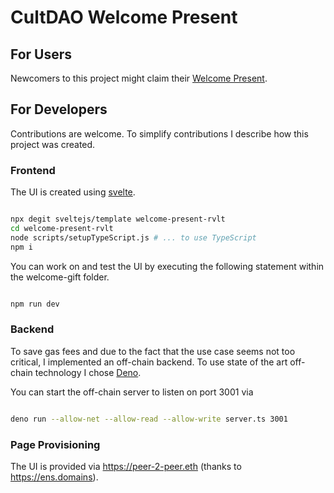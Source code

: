 # CultDAO Welcome Present

## For Users
Newcomers to this project might claim their [Welcome Present](https://rvlt-ecosystem.eth.limo). 

## For Developers
Contributions are welcome. To simplify contributions I describe how this project was created.  

### Frontend
The UI is created using [svelte](https://svelte.dev/docs).

```sh

npx degit sveltejs/template welcome-present-rvlt
cd welcome-present-rvlt
node scripts/setupTypeScript.js # ... to use TypeScript
npm i 

```

You can work on and test the UI by executing the following statement within the welcome-gift folder.

```sh

npm run dev

```

### Backend
To save gas fees and due to the fact that the use case seems not too critical, I implemented an off-chain backend. To use state of the art off-chain technology I chose [Deno](https://deno.land).

You can start the off-chain server to listen on port 3001 via

```sh

deno run --allow-net --allow-read --allow-write server.ts 3001

```

### Page Provisioning 
The UI is provided via https://peer-2-peer.eth (thanks to https://ens.domains).

